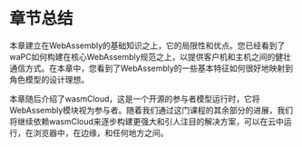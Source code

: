 # 章节总结

本章建立在WebAssembly的基础知识之上，它的局限性和优点。您已经看到了waPC如何构建在核心WebAssembly规范之上，以提供客户机和主机之间的健壮通信方式。在本章中，您看到了WebAssembly的一些基本特征如何很好地映射到角色模型的设计理想。

本章随后介绍了wasmCloud，这是一个开源的参与者模型运行时，它将WebAssembly模块视为参与者。随着我们通过这门课程的其余部分的进展，我们将继续依赖wasmCloud来逐步构建更强大和引人注目的解决方案，可以在云中运行，在浏览器中，在边缘，和任何地方之间。